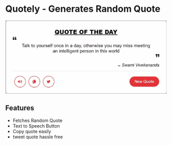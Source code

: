 # Quotely - Generates Random Quote

![Quotely Screenshot](quotely.gif)


## Features

- Fetches Random Quote
- Text to Speech Button
- Copy quote easily
- tweet quote hassle free


